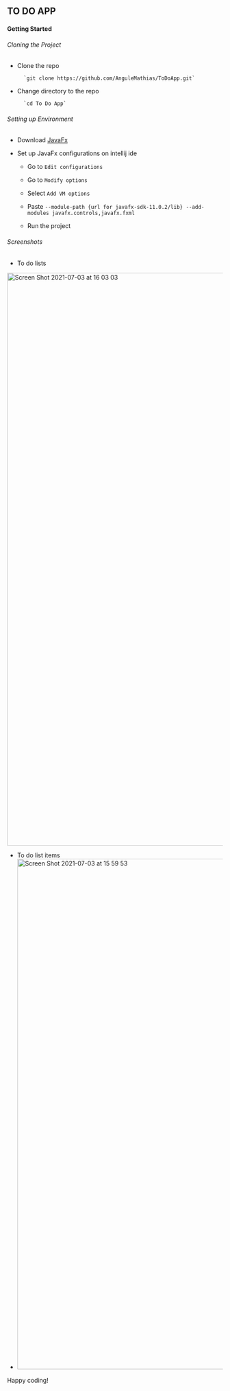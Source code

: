 ## TO DO APP

#### Getting Started
###### Cloning the Project
* Clone the repo 

        `git clone https://github.com/AnguleMathias/ToDoApp.git`

* Change directory to the repo

        `cd To Do App`

###### Setting up Environment
* Download [JavaFx](https://gluonhq.com/products/javafx/)


* Set up JavaFx configurations on intellij ide
    * Go to `Edit configurations`
    
    * Go to `Modify options`
    
    * Select `Add VM options`
    
    * Paste `--module-path {url for javafx-sdk-11.0.2/lib} --add-modules javafx.controls,javafx.fxml`
  
    * Run the project
  
###### Screenshots
* To do lists
<img width="1334" alt="Screen Shot 2021-07-03 at 16 03 03" src="https://user-images.githubusercontent.com/39617195/124358439-f577be00-dc28-11eb-95ed-8db172a5a733.png">
 
* To do list items
* <img width="1189" alt="Screen Shot 2021-07-03 at 15 59 53" src="https://user-images.githubusercontent.com/39617195/124358454-0d4f4200-dc29-11eb-9cf8-5089408fc2c3.png">


Happy coding!
